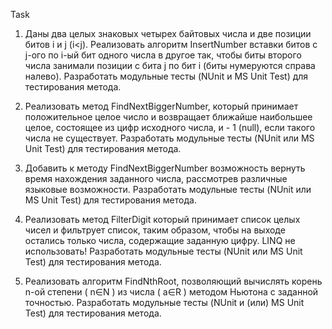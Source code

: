Task

1. Даны два целых знаковых четырех байтовых числа и две позиции битов i и j (i<j). Реализовать алгоритм InsertNumber 
вставки битов с j-ого по i-ый бит одного числа в другое так, чтобы биты второго числа занимали позиции с бита j по бит i 
(биты нумеруются справа налево). Разработать модульные тесты (NUnit и MS Unit Test) для тестирования метода. 

2. Реализовать метод FindNextBiggerNumber, который принимает положительное целое число и возвращает ближайше наибольшее целое, 
состоящее из цифр исходного числа, и - 1 (null), если такого числа не существует. 
Разработать модульные тесты (NUnit или MS Unit Test) для тестирования метода.

3. Добавить к методу FindNextBiggerNumber возможность вернуть время нахождения заданного числа, 
рассмотрев различные языковые возможности. Разработать модульные тесты (NUnit или MS Unit Test) для тестирования метода.

4. Реализовать метод FilterDigit который принимает список целых чисел и фильтрует список, таким образом, чтобы на выходе 
остались только числа, содержащие заданную цифру. LINQ не использовать! 
Разработать модульные тесты (NUnit или MS Unit Test) для тестирования метода. 

5. Реализовать алгоритм FindNthRoot, позволяющий вычислять корень n-ой степени ( n∈N ) из числа ( a∈R ) методом Ньютона 
с заданной точностью. Разработать модульные тесты (NUnit и (или) MS Unit Test) для тестирования метода.
